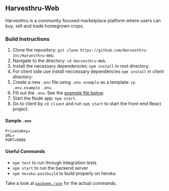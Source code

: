 ## Harvesthru-Web
Harvesthru is a community focused marketplace platform where users can buy, sell and trade homegrown crops.
### Build Instructions
1. Clone the repository: `git clone https://github.com/Harvesthru-Inc/Harvesthru-Web`.
2. Navigate to the directory: `cd Harvesthru-Web`.
3. Install the necessary dependencies: `npm install` in root directory.
4. For client side use install neccessary dependencies `npm install` in client directory: 
4. Create a new `.env` file using `.env.example` as a template: `cp .env.example .env`.
5. Fill out the `.env`. See the [example file below](#sample-env).
8. Start the Node app: `npm start`.
9. Go to client by `cd client` and run `npm start` to start the front-end React project.

#### Sample `.env`
```
PrivateKey=
URL=
PORT=8000
```
#### Useful Commands
+ `npm test` to run through integration tests 
+ `npm start` to run the backend server
+ `npm heroku-postbuild` to build properly on heroku

Take a look at [`package.json`](https://github.com/Harvesthru-Inc/Harvesthru-Web/blob/master/package.json) for the actual commands.